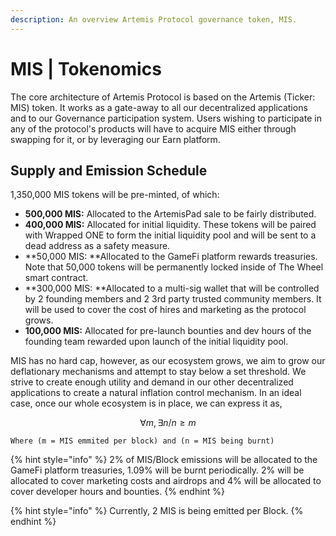```yaml
---
description: An overview Artemis Protocol governance token, MIS.
---
```


# MIS | Tokenomics

The core architecture of Artemis Protocol is based on the Artemis (Ticker: MIS) token. It works as a gate-away to all our decentralized applications and to our Governance participation system. Users wishing to participate in any of the protocol's products will have to acquire MIS either through swapping for it, or by leveraging our Earn platform.

## Supply and Emission Schedule

1,350,000 MIS tokens will be pre-minted, of which:

* **500,000 MIS:** Allocated to the ArtemisPad sale to be fairly distributed.
* **400,000 MIS:** Allocated for initial liquidity. These tokens will be paired with Wrapped ONE to form the initial liquidity pool and will be sent to a dead address as a safety measure.
* **50,000 MIS: **Allocated to the GameFi platform rewards treasuries. Note that 50,000 tokens will be permanently locked inside of The Wheel smart contract.
* **300,000 MIS: **Allocated to a multi-sig wallet that will be controlled by 2 founding members and 2 3rd party trusted community members. It will be used to cover the cost of hires and marketing as the protocol grows.
* **100,000 MIS:** Allocated for pre-launch bounties and dev hours of the founding team rewarded upon launch of the initial liquidity pool.

MIS has no hard cap, however, as our ecosystem grows, we aim to grow our deflationary mechanisms and attempt to stay below a set threshold. We strive to create enough utility and demand in our other decentralized applications to create a natural inflation control mechanism. In an ideal case, once our whole ecosystem is in place, we can express it as,

$$
∀m,∃n/n≥m
$$

`Where (m = MIS emmited per block) and (n = MIS being burnt)`

{% hint style="info" %}
2% of MIS/Block emissions will be allocated to the GameFi platform treasuries, 1.09% will be burnt periodically. 2% will be allocated to cover marketing costs and airdrops and 4% will be allocated to cover developer hours and bounties.
{% endhint %}

{% hint style="info" %}
Currently, 2 MIS is being emitted per Block.
{% endhint %}
